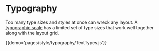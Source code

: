 # Typography

Too many type sizes and styles at once can wreck any layout.
A [typographic scale](https://material.google.com/style/typography.html#typography-styles) has a limited set of type sizes that work well together along with the layout grid.

{{demo='pages/style/typography/TextTypes.js'}}
